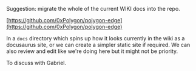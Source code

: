 Suggestion: migrate the whole of the current WIKI docs into the repo.

[https://github.com/0xPolygon/polygon-edge](https://github.com/0xPolygon/polygon-edge)

In a `docs` directory which spins up how it looks currently in the wiki as a docusaurus site, or we can create a simpler static site if required. We can also review and edit like we're doing here but it might not be priority.

To discuss with Gabriel.

